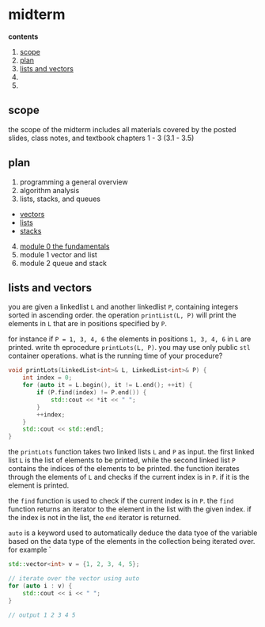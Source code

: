# midterm

**contents**

1.  [scope](#scope)
2.  [plan](#plan)
3.  [lists and vectors](#lists-and-vectors)
4.  []()
5.  []()


## scope

the scope of the midterm includes all materials covered by the posted slides, class notes, and textbook chapters 1 - 3 (3.1 - 3.5)

## plan

1.  programming a general overview
2.  algorithm analysis
3.  lists, stacks, and queues

-  [vectors](../01-vectors)
-  [lists](../02-linked-list)
-  [stacks](../03-stacks)

4.  [module 0 the fundamentals](../00-fundamentals)
5.  module 1 vector and list
6.  module 2 queue and stack

## lists and vectors

you are given a linkedlist `L` and another linkedlist `P`, containing integers sorted in ascending order.  the operation `printList(L, P)` will print the elements in `L` that are in positions specified by `P`.  

for instance if `P = 1, 3, 4, 6` the elements in positions `1, 3, 4, 6` in `L` are printed.  write th eprocedure `printLots(L, P)`.  you may use only public `stl` container operations.  what is the running time of your procedure?


```cpp
void printLots(LinkedList<int>& L, LinkedList<int>& P) {
    int index = 0;
    for (auto it = L.begin(), it != L.end(); ++it) {
        if (P.find(index) != P.end()) {
            std::cout << *it << " ";
        }
        ++index;
    }
    std::cout << std::endl;
}
```

the `printLots` function takes two linked lists `L` and `P` as input.  the first linked list `L` is the list of elements to be printed, while the second linked list `P` contains the indices of the elements to be printed.  the function iterates through the elements of `L` and checks if the current index is in `P`.  if it is the element is printed.

the `find` function is used to check if the current index is in `P`.  the `find` function returns an iterator to the element in the list with the given index.  if the index is not in the list, the `end` iterator is returned.

`auto` is a keyword used to automatically deduce the data tyoe of the variable based on the data type of the elements in the collection being iterated over. for example
`

```cpp
std::vector<int> v = {1, 2, 3, 4, 5};

// iterate over the vector using auto
for (auto i : v) {
    std::cout << i << " ";
}

// output 1 2 3 4 5
```
